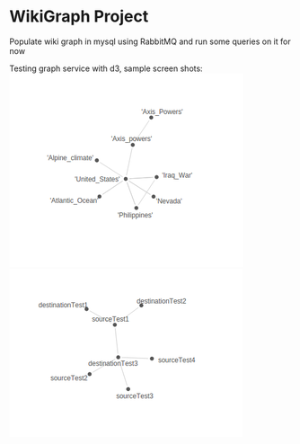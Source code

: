 WikiGraph Project
======

Populate wiki graph in mysql using RabbitMQ and run some queries on it for now

Testing graph service with d3, sample screen shots:
![Alt text](/screenshots/initUSACrawl.png?raw=true "Init USA crawl Test")
![Alt text](/screenshots/graphTest.png?raw=true "Init Graph Test")